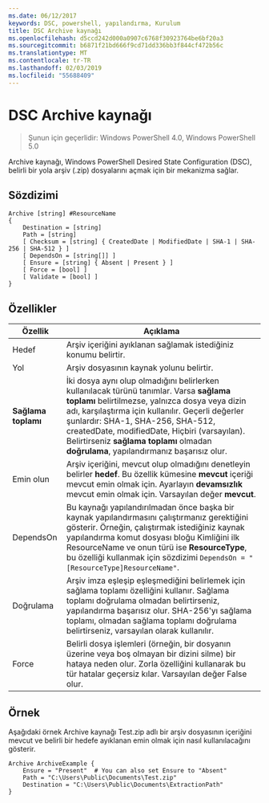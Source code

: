 ```yaml
---
ms.date: 06/12/2017
keywords: DSC, powershell, yapılandırma, Kurulum
title: DSC Archive kaynağı
ms.openlocfilehash: d5ccd242d000a0907c6768f30923764be6bf20a3
ms.sourcegitcommit: b6871f21bd666f9cd71dd336bb3f844cf472b56c
ms.translationtype: MT
ms.contentlocale: tr-TR
ms.lasthandoff: 02/03/2019
ms.locfileid: "55688409"
---
```

# <a name="dsc-archive-resource"></a>DSC Archive kaynağı

> Şunun için geçerlidir: Windows PowerShell 4.0, Windows PowerShell 5.0

Archive kaynağı, Windows PowerShell Desired State Configuration (DSC), belirli bir yola arşiv (.zip) dosyalarını açmak için bir mekanizma sağlar.

## <a name="syntax"></a>Sözdizimi
```MOF
Archive [string] #ResourceName
{
    Destination = [string]
    Path = [string]
    [ Checksum = [string] { CreatedDate | ModifiedDate | SHA-1 | SHA-256 | SHA-512 } ]
    [ DependsOn = [string[]] ]
    [ Ensure = [string] { Absent | Present } ]
    [ Force = [bool] ]
    [ Validate = [bool] ]
}
```

## <a name="properties"></a>Özellikler

|  Özellik  |  Açıklama   |
|---|---|
| Hedef| Arşiv içeriğini ayıklanan sağlamak istediğiniz konumu belirtir.|
| Yol| Arşiv dosyasının kaynak yolunu belirtir.|
| __Sağlama toplamı__| İki dosya aynı olup olmadığını belirlerken kullanılacak türünü tanımlar. Varsa __sağlama toplamı__ belirtilmezse, yalnızca dosya veya dizin adı, karşılaştırma için kullanılır. Geçerli değerler şunlardır: SHA-1, SHA-256, SHA-512, createdDate, modifiedDate, Hiçbiri (varsayılan). Belirtirseniz __sağlama toplamı__ olmadan __doğrulama__, yapılandırmanız başarısız olur.|
| Emin olun| Arşiv içeriğini, mevcut olup olmadığını denetleyin belirler __hedef__. Bu özellik kümesine __mevcut__ içeriği mevcut emin olmak için. Ayarlayın __devamsızlık__ mevcut emin olmak için. Varsayılan değer __mevcut__.|
| DependsOn | Bu kaynağı yapılandırılmadan önce başka bir kaynak yapılandırmasını çalıştırmanız gerektiğini gösterir. Örneğin, çalıştırmak istediğiniz kaynak yapılandırma komut dosyası bloğu Kimliğini ilk ResourceName ve onun türü ise __ResourceType__, bu özelliği kullanmak için sözdizimi `DependsOn = "[ResourceType]ResourceName"`.|
| Doğrulama| Arşiv imza eşleşip eşleşmediğini belirlemek için sağlama toplamı özelliğini kullanır. Sağlama toplamı doğrulama olmadan belirtirseniz, yapılandırma başarısız olur. SHA-256'yı sağlama toplamı, olmadan sağlama toplamı doğrulama belirtirseniz, varsayılan olarak kullanılır.|
| Force| Belirli dosya işlemleri (örneğin, bir dosyanın üzerine veya boş olmayan bir dizini silme) bir hataya neden olur. Zorla özelliğini kullanarak bu tür hatalar geçersiz kılar. Varsayılan değer False olur.|

## <a name="example"></a>Örnek

Aşağıdaki örnek Archive kaynağı Test.zip adlı bir arşiv dosyasının içeriğini mevcut ve belirli bir hedefe ayıklanan emin olmak için nasıl kullanılacağını gösterir.

```
Archive ArchiveExample {
    Ensure = "Present"  # You can also set Ensure to "Absent"
    Path = "C:\Users\Public\Documents\Test.zip"
    Destination = "C:\Users\Public\Documents\ExtractionPath"
}
```